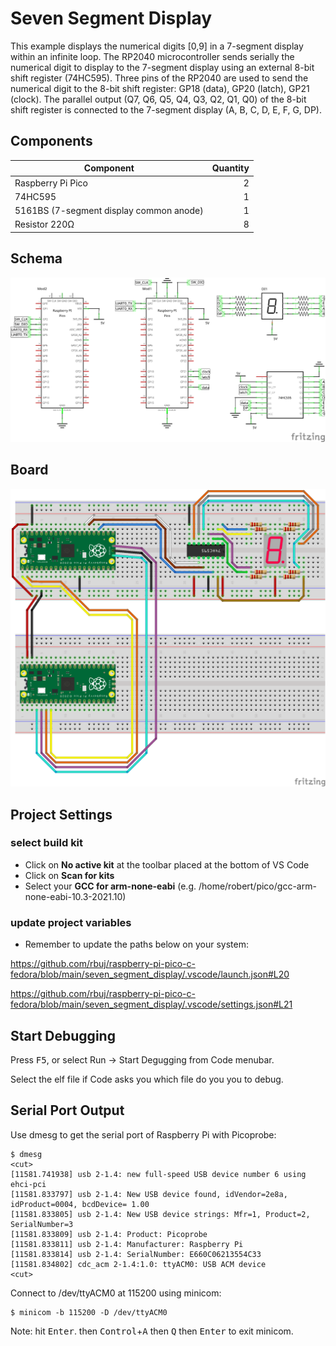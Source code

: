 # Seven Segment Display

This example displays the numerical digits [0,9] in a 7-segment display within an infinite loop. The RP2040 microcontroller sends serially the numerical digit to display to the 7-segment display using an external 8-bit shift register (74HC595). Three pins of the RP2040 are used to send the numerical digit to the 8-bit shift register: GP18 (data), GP20 (latch), GP21 (clock). The parallel output (Q7, Q6, Q5, Q4, Q3, Q2, Q1, Q0) of the 8-bit shift register is connected to the 7-segment display (A, B, C, D, E, F, G, DP).

## Components

| Component                               |  Quantity |
|-----------------------------------------|----------:|
| Raspberry Pi Pico                       |         2 |
| 74HC595                                 |         1 |
| 5161BS (7-segment display common anode) |         1 |
| Resistor 220Ω                           |         8 |

## Schema
![seven segment display schema](doc/seven_segment_display_schem.png)

## Board

![seven segment display board](doc/seven_segment_display_bb.png)

## Project Settings

### select build kit

- Click on **No active kit** at the toolbar placed at the bottom of VS Code
- Click on **Scan for kits**
- Select your **GCC for arm-none-eabi** (e.g. /home/robert/pico/gcc-arm-none-eabi-10.3-2021.10)

### update project variables
- Remember to update the paths below on your system:

https://github.com/rbuj/raspberry-pi-pico-c-fedora/blob/main/seven_segment_display/.vscode/launch.json#L20

https://github.com/rbuj/raspberry-pi-pico-c-fedora/blob/main/seven_segment_display/.vscode/settings.json#L21

## Start Debugging

Press <kbd>F5</kbd>, or select Run -> Start Degugging from Code menubar.

Select the elf file if Code asks you which file do you you to debug.

## Serial Port Output

Use dmesg to get the serial port of Raspberry Pi with Picoprobe:
```
$ dmesg
<cut>
[11581.741938] usb 2-1.4: new full-speed USB device number 6 using ehci-pci
[11581.833797] usb 2-1.4: New USB device found, idVendor=2e8a, idProduct=0004, bcdDevice= 1.00
[11581.833805] usb 2-1.4: New USB device strings: Mfr=1, Product=2, SerialNumber=3
[11581.833809] usb 2-1.4: Product: Picoprobe
[11581.833811] usb 2-1.4: Manufacturer: Raspberry Pi
[11581.833814] usb 2-1.4: SerialNumber: E660C06213554C33
[11581.834802] cdc_acm 2-1.4:1.0: ttyACM0: USB ACM device
<cut>
```
Connect to /dev/ttyACM0 at 115200 using minicom:
```
$ minicom -b 115200 -D /dev/ttyACM0
```
Note: hit <kbd>Enter</kbd>. then <kbd>Control</kbd>+<kbd>A</kbd> then <kbd>Q</kbd> then <kbd>Enter</kbd> to exit minicom.
